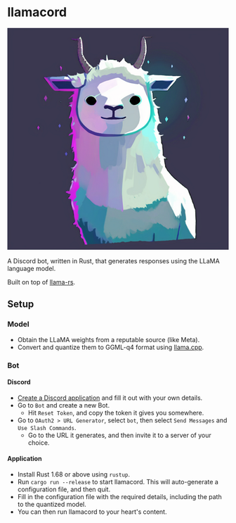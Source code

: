 # llamacord

![llamacord logo: a vaguely Discord Clyde-looking llama](docs/llamacord.png)

A Discord bot, written in Rust, that generates responses using the LLaMA language model.

Built on top of [llama-rs](https://github.com/setzer22/llama-rs).

## Setup

### Model

- Obtain the LLaMA weights from a reputable source (like Meta).
- Convert and quantize them to GGML-q4 format using [llama.cpp](https://github.com/ggerganov/llama.cpp#usage).

### Bot

#### Discord

- [Create a Discord application](https://discord.com/developers/applications) and fill it out with your own details.
- Go to `Bot` and create a new Bot.
  - Hit `Reset Token`, and copy the token it gives you somewhere.
- Go to `OAuth2 > URL Generator`, select `bot`, then select `Send Messages` and `Use Slash Commands`.
  - Go to the URL it generates, and then invite it to a server of your choice.

#### Application

- Install Rust 1.68 or above using `rustup`.
- Run `cargo run --release` to start llamacord. This will auto-generate a configuration file, and then quit.
- Fill in the configuration file with the required details, including the path to the quantized model.
- You can then run llamacord to your heart's content.
